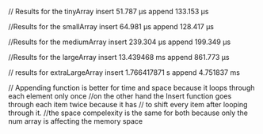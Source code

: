 
// Results for the tinyArray
insert 51.787 μs
append 133.153 μs

//Results for the smallArray
insert 64.981 μs
append 128.417 μs

//Results for the mediumArray
insert 239.304 μs
append 199.349 μs


//Results for the largeArray
insert 13.439468 ms
append 861.773 μs

// results for extraLargeArray 
insert  1.766417871 s
append 4.751837 ms



// Appending function is better for time and space because it loops through each element only once
//on the other hand the Insert function goes through each item twice because it has
// to shift every item after looping through it. 
//the space compelexity is the same for both because only the num array is affecting the memory space